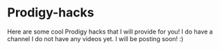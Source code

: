 # Prodigy-hacks
Here are some cool Prodigy hacks that I will provide for you!
I do have a channel I do not have any videos yet. I will be posting soon! :)
